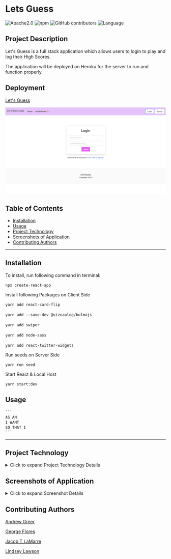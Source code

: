 # Lets Guess
![Apache2.0](https://img.shields.io/badge/license-Apache%202.0-pink.svg) ![npm](https://img.shields.io/npm/v/inquirer?style=plastic&color=ff69b4)  ![GitHub contributors](https://img.shields.io/github/contributors/lynseahoss/Lets-Guess?style=plastic&color=pink) ![Language](https://img.shields.io/github/languages/top/lynseahoss/Lets-Guess?color=ff69b4&style=plastic)

## Project Description

Let's Guess is a full stack application which allows users to login to play and log their High Scores. 

The application will be deployed on Heroku for the server to run and function properly.   


## Deployment

[Let's Guess](#)



![Let's Guess](client/public/assets/images/LetsGuess.png)


## Table of Contents
  * [Installation](#installation)
  * [Usage](#usage)
  * [Project Technology](#project-technology)
  * [Screenshots of Application](#screenshots-of-application)
  * [Contributing Authors](#contributing-authors)

----
## Installation
To install, run following command in terminal:
  
```
npx create-react-app
```
Install following Packages on Client Side

```
yarn add react-card-flip

yarn add --save-dev @vizuaalog/bulmajs

yarn add swiper

yarn add node-sass

yarn add react-twitter-widgets
```

Run seeds on Server Side

```
yarn run seed
```

Start React & Local Host

```
yarn start:dev
```

  ## Usage

    ```
    AS AN 
    I WANT 
    SO THAT I 
    ```


----

## Project Technology
<details>
    <summary markdown="span">Click to expand Project Technology Details</summary>

Languages
- HTML
- CSS
- Javascript


Libraries
- [React](jhttps://reactjs.org/)
- [Node.js](nodejs.org)
- [Redux.js](https://redux.js.org/)
- [ReactCardFlip](https://www.npmjs.com/package/react-card-flip)
- [Swiper](https://swiperjs.com/)
- [BulmaJS](https://bulmajs.tomerbe.co.uk/)
- [Node-Sass](https://www.npmjs.com/package/node-sass)
- [React-Twitter-Widgets](https://www.npmjs.com/package/react-twitter-widgets)
- [React-Facebook-Share-Link](https://www.npmjs.com/package/react-facebook-share-link)

Yarn Packages
- [Yarn](https://classic.yarnpkg.com/en/)

CSS Framework
- [Bulma](https://bulma.io/)

Cloud Server
- [Heroku](heroku.com/)

</details>


## Screenshots of Application
<details>
    <summary markdown="span">Click to expand Screenshot Details</summary>
 
![Let's Guess](./assets/images/LetsGuess.png)
*Screen Shot of Let's Guess*

</details>



## Contributing Authors
[Andrew Greer](https://github.com/andrewpaulgreer)

[George Flores](https://github.com/lu-gflores)

[Jacob T LaMarre](https://github.com/JTLaMarre)

[Lindsey Lawson](https://github.com/lynseahoss)


